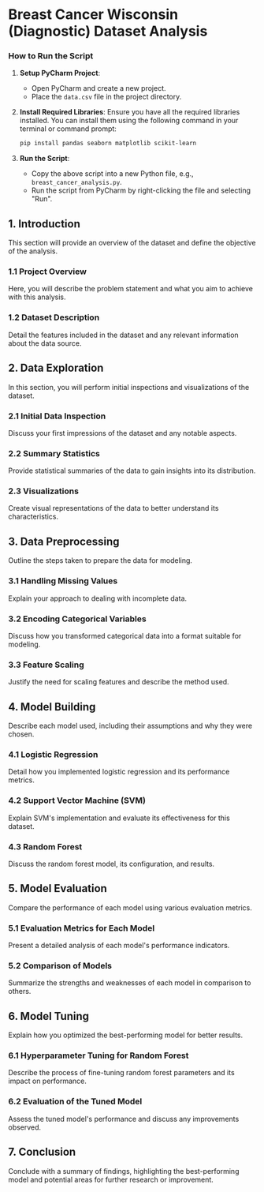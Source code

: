 # Breast Cancer Wisconsin (Diagnostic) Dataset Analysis

### How to Run the Script

1. **Setup PyCharm Project**:
    - Open PyCharm and create a new project.
    - Place the `data.csv` file in the project directory.

2. **Install Required Libraries**:
    Ensure you have all the required libraries installed. You can install them using the following command in your terminal or command prompt:

    ```bash
    pip install pandas seaborn matplotlib scikit-learn
    ```

3. **Run the Script**:
    - Copy the above script into a new Python file, e.g., `breast_cancer_analysis.py`.
    - Run the script from PyCharm by right-clicking the file and selecting "Run".


## 1. Introduction
This section will provide an overview of the dataset and define the objective of the analysis.

### 1.1 Project Overview
Here, you will describe the problem statement and what you aim to achieve with this analysis.

### 1.2 Dataset Description
Detail the features included in the dataset and any relevant information about the data source.

## 2. Data Exploration
In this section, you will perform initial inspections and visualizations of the dataset.

### 2.1 Initial Data Inspection
Discuss your first impressions of the dataset and any notable aspects.

### 2.2 Summary Statistics
Provide statistical summaries of the data to gain insights into its distribution.

### 2.3 Visualizations
Create visual representations of the data to better understand its characteristics.

## 3. Data Preprocessing
Outline the steps taken to prepare the data for modeling.

### 3.1 Handling Missing Values
Explain your approach to dealing with incomplete data.

### 3.2 Encoding Categorical Variables
Discuss how you transformed categorical data into a format suitable for modeling.

### 3.3 Feature Scaling
Justify the need for scaling features and describe the method used.

## 4. Model Building
Describe each model used, including their assumptions and why they were chosen.

### 4.1 Logistic Regression
Detail how you implemented logistic regression and its performance metrics.

### 4.2 Support Vector Machine (SVM)
Explain SVM's implementation and evaluate its effectiveness for this dataset.

### 4.3 Random Forest
Discuss the random forest model, its configuration, and results.

## 5. Model Evaluation
Compare the performance of each model using various evaluation metrics.

### 5.1 Evaluation Metrics for Each Model
Present a detailed analysis of each model's performance indicators.

### 5.2 Comparison of Models
Summarize the strengths and weaknesses of each model in comparison to others.

## 6. Model Tuning
Explain how you optimized the best-performing model for better results.

### 6.1 Hyperparameter Tuning for Random Forest
Describe the process of fine-tuning random forest parameters and its impact on performance.

### 6.2 Evaluation of the Tuned Model
Assess the tuned model's performance and discuss any improvements observed.

## 7. Conclusion
Conclude with a summary of findings, highlighting the best-performing model and potential areas for further research or improvement.

